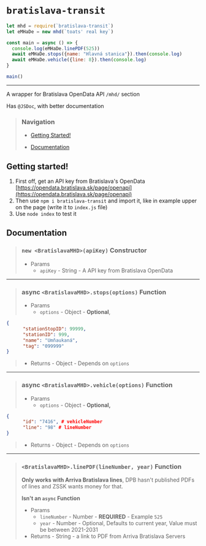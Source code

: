 # `bratislava-transit`

```javascript
let mhd = require(`bratislava-transit`)
let eMHaDe = new mhd(`toats' real key`)

const main = async () => {
  console.log(eMHaDe.linePDF(525))
  await eMHaDe.stops({name: "Hlavná stanica"}).then(console.log)
  await eMHaDe.vehicle({line: 8}).then(console.log)
}

main()
```

---

A wrapper for Bratislava OpenData API `/mhd/` section

Has `@JSDoc`, with better documentation


> ### Navigation
> 
> -  [Getting Started!](https://github.com/slovak-cat/bratislava-transit#getting-started)
> 
> -  [Documentation](https://github.com/slovak-cat/bratislava-transit#documentation)



## Getting started!

1. First off, get an API key from Bratislava's OpenData [https://opendata.bratislava.sk/page/openapi](https://opendata.bratislava.sk/page/openapi)
2. Then use `npm i bratislava-transit` and import it, like in example upper on the page (write it to `index.js` file)
3. Use `node index` to test it



## Documentation

> ### `new <BratislavaMHD>(apiKey)` Constructor
> 
> - Params
>    - `apiKey` - String - A API key from Bratislava OpenData

---

> ### async `<BratislavaMHD>.stops(options)` Function
> 
> - Params
>    - `options` - Object - **Optional**,
```json
{
      "stationStopID": 99999,
      "stationID": 999,
      "name": "Umňaukaná",
      "tag": "099999"
}
```
> - Returns - Object - Depends on `options`


---


> ### async `<BratislavaMHD>.vehicle(options)` Function
> 
> - Params
>    - `options` - Object - **Optional,**
```json
{
      "id": "7416", # vehicleNumber
      "line": "98" # lineNumber
}
```
> - Returns - Object - Depends on `options`

---

> ### `<BratislavaMHD>.linePDF(lineNumber, year)` Function
> 
> **Only works with Arriva Bratislava lines**, DPB hasn't published PDFs of lines and ZSSK wants money for that.
> 
> **Isn't an `async` Function**
> 
> - Params
>    - `lineNumber` - Number - **REQUIRED** - Example `525`
>    - `year` - Number - Optional, Defaults to current year, Value must be between 2021-2031
> - Returns - String - a link to PDF from Arriva Bratislava Servers
